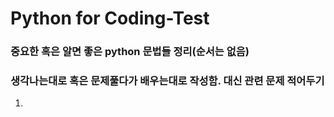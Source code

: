 # Python for Coding-Test

### 중요한 혹은 알면 좋은 python 문법들 정리(순서는 없음) 
### 생각나는대로 혹은 문제풀다가 배우는대로 작성함. 대신 관련 문제 적어두기

1. 

